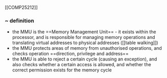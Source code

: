 [[COMP25212]]

### ~ definition
- the MMU is the ==Memory Management Unit== - it exists within the processor, and is responsible for managing memory operations and translating virtual addresses to physical addresses ([[table walking]])
- the MMU protects areas of memory from unauthorised operations, and checks operation ==direction, privilege and address==
- the MMU is able to reject a certain cycle (causing an exception), and also checks whether a certain access is allowed, and whether the correct permission exists for the memory cycle